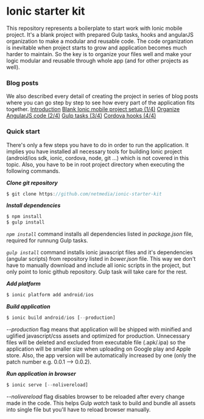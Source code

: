 # Ionic starter kit

This repository represents a boilerplate to start work with Ionic mobile project. It's a blank project with prepared Gulp tasks, hooks and angularJS organization to make a modular and reusable code.
The code organization is inevitable when project starts to grow and application becomes much harder to maintain. So the key is to organize your files well and make your logic modular and reusable through whole app (and for other projects as well).

### Blog posts
We also described every detail of creating the project in series of blog posts where you can go step by step to see how every part of the application fits together.
[Introduction](http://netmedia.io/mobile-development/4-steps-to-properly-set-mobile-app-project-using-ionic-framework-introduction_5356)
[Blank Ionic mobile project setup (1/4)](hhttp://netmedia.io/mobile-development/blank-ionic-mobile-project-setup_5392)
[Organize AngularJS code (2/4)](http://netmedia.io/mobile-development/organize-angularjs-code-mobile-app-project-ionic-framework_5413)
[Gulp tasks (3/4)](http://netmedia.io/mobile-development/gulp-tasks-34-steps-to-properly-set-mobile-app-project-using-ionic-framework_5420)
[Cordova hooks (4/4)](http://netmedia.io/mobile-development/cordova-hooks-properly-set-mobile-app-project-using-ionic-framework_5433)

### Quick start
There's only a few steps you have to do in order to run the application. It implies you have installed all necessary tools for building Ionic project (android/ios sdk, ionic, cordova, node, git ...) which is not covered in this topic. Also, you have to be in root project directory when executing the following commands.

***Clone git repository***
```javascript
$ git clone https://github.com/netmedia/ionic-starter-kit
```

***Install dependencies***
```javascript
$ npm install
$ gulp install
```

*```npm install```* command installs all dependencies listed in *package.json* file, required for runnung Gulp tasks.

*```gulp install```* command installs ionic javascript files and it's dependencies (angular scripts) from repository listed in *bower.json* file. This way we don't have to manually download and include all ionic scripts in the project, but only point to Ionic github repository. Gulp task will take care for the rest.

***Add platform***
```javascript
$ ionic platform add android/ios
```

***Build application***
```javascript
$ ionic build android/ios [--production]
```

*--production* flag means that application will be shipped with minified and uglified javascript/css assets and optimized for production. Unnecessary files will be deleted and excluded from executable file (.apk/.ipa) so the application will be smaller size when uploading on Google play and Apple store. Also, the app version will be automatically increased by one (only the patch number e.g. 0.0.1 --> 0.0.2).

***Run application in browser***
```javascript
$ ionic serve [--nolivereload]
```

*--nolivereload* flag disables browser to be reloaded after every change made in the code. This helps Gulp *watch* task to build and bundle all assets into single file but you'll have to reload browser manually.